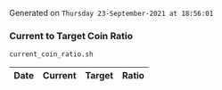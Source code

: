 Generated on `Thursday 23-September-2021 at 18:56:01`

### Current to Target Coin Ratio
`current_coin_ratio.sh`

Date|Current|Target|Ratio
---|---|---|---

